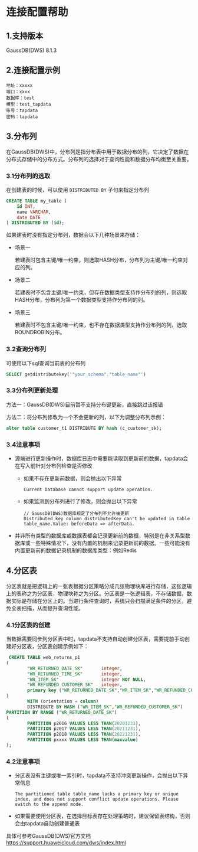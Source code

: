# 连接配置帮助

## 1.支持版本

GaussDB(DWS) 8.1.3

## 2.连接配置示例

    地址：xxxxx
    端口：xxxx
    数据库：test
    模型：test_tapdata
    账号：tapdata
    密码：tapdata

## 3.分布列

在GaussDB(DWS)中，分布列是指分布表中用于数据分布的列，它决定了数据在分布式存储中的分布方式。分布列的选择对于查询性能和数据分布均衡至关重要。

### 3.1分布列的选取

在创建表的时候，可以使用 `DISTRIBUTED BY` 子句来指定分布列

```sql
CREATE TABLE my_table (
    id INT,
    name VARCHAR,
    date DATE
) DISTRIBUTED BY (id);
```

如果建表时没有指定分布列，数据会以下几种场景来存储：

*   场景一

    若建表时包含主键/唯一约束，则选取HASH分布，分布列为主键/唯一约束对应的列。
*   场景二

    若建表时不包含主键/唯一约束，但存在数据类型支持作分布列的列，则选取HASH分布，分布列为第一个数据类型支持作分布列的列。
*   场景三

    若建表时不包含主键/唯一约束，也不存在数据类型支持作分布列的列，选取ROUNDROBIN分布。

### 3.2查询分布列

可使用以下sql查询当前表的分布列

```sql
SELECT getdistributekey('"your_schema"."table_name"')
```

### 3.3分布列更新处理

方法一：GaussDB(DWS)目前暂不支持分布键更新，直接跳过该报错

方法二：将分布列修改为一个不会更新的列，以下为调整分布列示例：

```sql
alter table customer_t1 DISTRIBUTE BY hash (c_customer_sk); 
```

### 3.4注意事项

*   源端进行更新操作时，数据库日志中需要能读取到更新前的数据，tapdata会在写入前针对分布列检查是否修改

    *   如果不存在更新前数据，则会抛出以下异常

            Current Database cannot support update operation.
    *   如果监测到分布列进行了修改，则会抛出以下异常

            // GaussDB(DWS)数据库规定了分布列不允许被更新
            Distributed key column distributedKey can't be updated in table table_name.Value: beforeData => afterData.
*   并非所有类型的数据库或数据表都会记录更新前的数据，特别是在非关系型数据库或一些特殊情况下，没有内置的机制来记录更新前的数据。一些可能没有内置更新前的数据记录机制的数据库类型：例如Redis

## 4.分区表

分区表就是把逻辑上的一张表根据分区策略分成几张物理块库进行存储，这张逻辑上的表称之为分区表，物理块称之为分区。分区表是一张逻辑表，不存储数据，数据实际是存储在分区上的。当进行条件查询时，系统只会扫描满足条件的分区，避免全表扫描，从而提升查询性能。

### 4.1分区表的创建

当数据需要同步到分区表中时，tapdata不支持自动创建分区表，需要提前手动创建好分区表，分区表创建示例如下：

```sql
 CREATE TABLE web_returns_p1
(
		"WR_RETURNED_DATE_SK"       integer,
		"WR_RETURNED_TIME_SK"       integer,
		"WR_ITEM_SK"                integer NOT NULL,
		"WR_REFUNDED_CUSTOMER_SK"   integer,
		primary key ("WR_RETURNED_DATE_SK","WR_ITEM_SK","WR_REFUNDED_CUSTOMER_SK")
)
		WITH (orientation = column)
		DISTRIBUTE BY HASH ("WR_ITEM_SK","WR_REFUNDED_CUSTOMER_SK")
PARTITION BY RANGE ("WR_RETURNED_DATE_SK")
(
		PARTITION p2016 VALUES LESS THAN(20201231),
		PARTITION p2017 VALUES LESS THAN(20211231),
		PARTITION p2018 VALUES LESS THAN(20221231),
		PARTITION pxxxx VALUES LESS THAN(maxvalue)
);
```

### 4.2注意事项

*   分区表没有主键或唯一索引时，tapdata不支持冲突更新操作，会抛出以下异常信息

        The partitioned table table_name lacks a primary key or unique index, and does not support conflict update operations. Please switch to the append mode.

<!---->

*   如果需要使用分区表，在选择目标表存在处理策略时，建议保留表结构，否则会由tapdata自动创建普通表

具体可参考GaussDB(DWS)官方文档<https://support.huaweicloud.com/dws/index.html>


